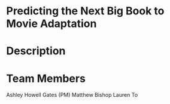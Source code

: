 # Predicting the Next Big Book to Movie Adaptation

# Description

# Team Members
Ashley Howell Gates (PM)
Matthew Bishop
Lauren To
